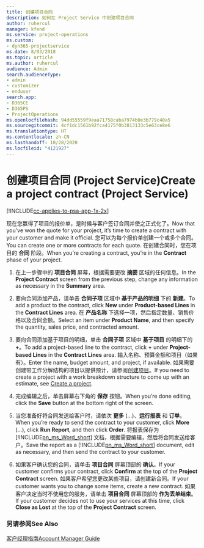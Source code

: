 ```yaml
---
title: 创建项目合同
description: 如何在 Project Service 中创建项目合同
author: ruhercul
manager: kfend
ms.service: project-operations
ms.custom:
- dyn365-projectservice
ms.date: 8/03/2018
ms.topic: article
ms.author: ruhercul
audience: Admin
search.audienceType:
- admin
- customizer
- enduser
search.app:
- D365CE
- D365PS
- ProjectOperations
ms.openlocfilehash: 94dd55559f9eaa71758caba7974b0e3b779c40a5
ms.sourcegitcommit: 4cf1dc1561b92fca4175f0b3813133c5e63ce8e6
ms.translationtype: HT
ms.contentlocale: zh-CN
ms.lasthandoff: 10/28/2020
ms.locfileid: "4121927"
---
```

# <a name="create-a-project-contract-project-service"></a><span data-ttu-id="4d444-103">创建项目合同 (Project Service)</span><span class="sxs-lookup"><span data-stu-id="4d444-103">Create a project contract (Project Service)</span></span>

[!INCLUDE[cc-applies-to-psa-app-1x-2x](../includes/cc-applies-to-psa-app-1x-2x.md)]

<span data-ttu-id="4d444-104">现在您赢得了项目的报价单，是时候与客户签订合同并使之正式化了。</span><span class="sxs-lookup"><span data-stu-id="4d444-104">Now that you’ve won the quote for your project, it’s time to create a contract with your customer and make it official.</span></span> <span data-ttu-id="4d444-105">您可以为每个报价单创建一个或多个合同。</span><span class="sxs-lookup"><span data-stu-id="4d444-105">You can create one or more contracts for each quote.</span></span> <span data-ttu-id="4d444-106">在创建合同时，您在项目的 **合同** 阶段。</span><span class="sxs-lookup"><span data-stu-id="4d444-106">When you’re creating a contract, you’re in the **Contract** phase of your project.</span></span>  
  
1. <span data-ttu-id="4d444-107">在上一步骤中的 **项目合同** 屏幕，根据需要更改 **摘要** 区域的任何信息。</span><span class="sxs-lookup"><span data-stu-id="4d444-107">In the **Project Contract** screen from the previous step, change any information as necessary in the **Summary** area.</span></span>  
  
2. <span data-ttu-id="4d444-108">要向合同添加产品，请单击 **合同子项** 区域中 **基于产品的明细** 下的 **新建**。</span><span class="sxs-lookup"><span data-stu-id="4d444-108">To add a product to the contract, click **New** under **Product-based Lines** in the **Contract Lines** area.</span></span> <span data-ttu-id="4d444-109">在 **产品名称** 下选择一项，然后指定数量、销售价格以及合同金额。</span><span class="sxs-lookup"><span data-stu-id="4d444-109">Select an item under **Product Name**, and then specify the quantity, sales price, and contracted amount.</span></span>  
  
3. <span data-ttu-id="4d444-110">要向合同添加基于项目的明细，单击 **合同子项** 区域中 **基于项目** 的明细下的 **+**。</span><span class="sxs-lookup"><span data-stu-id="4d444-110">To add a project-based line to the contract, click **+** under **Project-based Lines** in the **Contract Lines** area.</span></span> <span data-ttu-id="4d444-111">输入名称、预算金额和项目（如果有）。</span><span class="sxs-lookup"><span data-stu-id="4d444-111">Enter the name, budget amount, and project, if available.</span></span> <span data-ttu-id="4d444-112">如果需要创建带工作分解结构的项目以提供预计，请参阅[创建项目](../psa/create-project.md)。</span><span class="sxs-lookup"><span data-stu-id="4d444-112">If you need to create a project with a work breakdown structure to come up with an estimate, see [Create a project](../psa/create-project.md).</span></span>  
  
4. <span data-ttu-id="4d444-113">完成编辑之后，单击屏幕右下角的 **保存** 按钮。</span><span class="sxs-lookup"><span data-stu-id="4d444-113">When you’re done editing, click the **Save** button at the bottom right of the screen.</span></span>  
  
5. <span data-ttu-id="4d444-114">当您准备好将合同发送给客户时，请依次 **更多** (…)、**运行报表** 和 **订单**。</span><span class="sxs-lookup"><span data-stu-id="4d444-114">When you’re ready to send the contract to your customer, click **More** (…), click **Run Report**, and then click **Order**.</span></span> <span data-ttu-id="4d444-115">将报表保存为 [!INCLUDE[pn_ms_Word_short](../includes/pn-ms-word-short.md)] 文档，根据需要编辑，然后将合同发送给客户。</span><span class="sxs-lookup"><span data-stu-id="4d444-115">Save the report as a [!INCLUDE[pn_ms_Word_short](../includes/pn-ms-word-short.md)] document, edit as necessary, and then send the contract to your customer.</span></span>  
  
6. <span data-ttu-id="4d444-116">如果客户确认您的合同，请单击 **项目合同** 屏幕顶部的 **确认**。</span><span class="sxs-lookup"><span data-stu-id="4d444-116">If your customer confirms your contract, click **Confirm** at the top of the **Project Contract** screen.</span></span> <span data-ttu-id="4d444-117">如果客户希望您更改某些项目，请创建新合同。</span><span class="sxs-lookup"><span data-stu-id="4d444-117">If your customer wants you to change some items, create a new contract.</span></span> <span data-ttu-id="4d444-118">如果客户决定当时不使用您的服务，请单击 **项目合同** 屏幕顶部的 **作为丢单结束**。</span><span class="sxs-lookup"><span data-stu-id="4d444-118">If your customer decides not to use your services at this time, click **Close as Lost** at the top of the **Project Contract** screen.</span></span>  
  
### <a name="see-also"></a><span data-ttu-id="4d444-119">另请参阅</span><span class="sxs-lookup"><span data-stu-id="4d444-119">See Also</span></span>  
 [<span data-ttu-id="4d444-120">客户经理指南</span><span class="sxs-lookup"><span data-stu-id="4d444-120">Account Manager Guide</span></span>](../psa/account-manager-guide.md)
